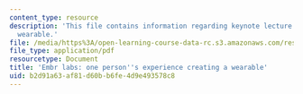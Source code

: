 ```yaml
---
content_type: resource
description: 'This file contains information regarding keynote lecture: creating a
  wearable.'
file: /media/https%3A/open-learning-course-data-rc.s3.amazonaws.com/res-2-005-girls-who-build-make-your-own-wearables-workshop-spring-2015/b2d91a63af81d60bb6fe4d9e493578c8_MITRES_2_005S15_KeyNote.pdf
file_type: application/pdf
resourcetype: Document
title: 'Embr labs: one person''s experience creating a wearable'
uid: b2d91a63-af81-d60b-b6fe-4d9e493578c8
---
```

